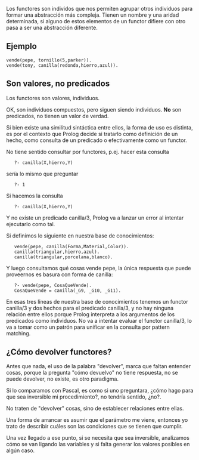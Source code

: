 Los functores son individos que nos permiten agrupar otros individuos para formar una abstracción más compleja. Tienen un nombre y una aridad determinada, si alguno de estos elementos de un functor difiere con otro pasa a ser una abstracción diferente.

Ejemplo
-------

    vende(pepe, tornillo(5,parker)).
    vende(tony, canilla(redonda,hierro,azul)).

Son valores, no predicados
--------------------------

Los functores son valores, individuos.

OK, son individuos compuestos, pero siguen siendo individuos. **No** son predicados, no tienen un valor de verdad.

Si bien existe una similitud sintáctica entre ellos, la forma de uso es distinta, es por el contexto que Prolog decide si tratarlo como definición de un hecho, como consulta de un predicado o efectivamente como un functor.

No tiene sentido consultar por functores, p.ej. hacer esta consulta

`   ?- canilla(X,hierro,Y)`

sería lo mismo que preguntar

`   ?- 1`

Si hacemos la consulta

`   ?- canilla(X,hierro,Y)`

Y no existe un predicado canilla/3, Prolog va a lanzar un error al intentar ejecutarlo como tal.

Si definimos lo siguiente en nuestra base de conocimientos:

`   vende(pepe, canilla(Forma,Material,Color)).`
`   canilla(triangular,hierro,azul).`
`   canilla(triangular,porcelana,blanco).`

Y luego consultamos qué cosas vende pepe, la única respuesta que puede proveernos es basura con forma de canilla:

`   ?- vende(pepe, CosaQueVende).`
`   CosaQueVende = canilla(_G9, _G10, _G11).`

En esas tres líneas de nuestra base de conocimientos tenemos un functor canilla/3 y dos hechos para el predicado canilla/3, y no hay ninguna relación entre ellos porque Prolog interpreta a los argumentos de los predicados como individuos. No va a intentar evaluar el functor canilla/3, lo va a tomar como un patrón para unificar en la consulta por pattern matching.

¿Cómo devolver functores?
-------------------------

Antes que nada, el uso de la palabra "devolver", marca que faltan entender cosas, porque la pregunta "cómo devuelvo" no tiene respuesta, no se puede devolver, no existe, es otro paradigma.

Si lo comparamos con Pascal, es como si uno preguntara, ¿cómo hago para que sea inversible mi procedimiento?, no tendría sentido, ¿no?.

No traten de "devolver" cosas, sino de establecer relaciones entre ellas.

Una forma de arrancar es asumir que el parámetro me viene, entonces yo trato de describir cuáles son las condiciones que se tienen que cumplir.

Una vez llegado a ese punto, si se necesita que sea inversible, analizamos cómo se van ligando las variables y si falta generar los valores posibles en algún caso.
